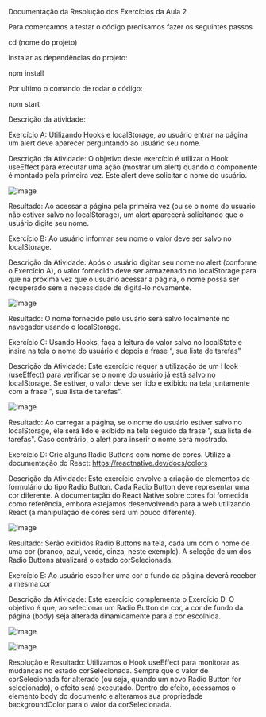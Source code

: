 Documentação da Resolução dos Exercícios da Aula 2

Para comerçamos a testar o código precisamos fazer os seguintes passos

cd (nome do projeto)

Instalar as dependências do projeto:

npm install

Por ultimo o comando de rodar o código:

npm start

Descrição da atividade:

Exercício A: Utilizando Hooks e localStorage, ao usuário entrar na página um alert deve aparecer perguntando ao usuário seu nome.

Descrição da Atividade: O objetivo deste exercício é utilizar o Hook useEffect para executar uma ação (mostrar um alert) quando o componente é montado pela primeira vez. Este alert deve solicitar o nome do usuário.

![Image](https://github.com/user-attachments/assets/62d2467b-2cdf-4a54-8159-511cb3989c0f)


Resultado: Ao acessar a página pela primeira vez (ou se o nome do usuário não estiver salvo no localStorage), um alert aparecerá solicitando que o usuário digite seu nome.

Exercício B: Ao usuário informar seu nome o valor deve ser salvo no localStorage.

Descrição da Atividade: Após o usuário digitar seu nome no alert (conforme o Exercício A), o valor fornecido deve ser armazenado no localStorage para que na próxima vez que o usuário acessar a página, o nome possa ser recuperado sem a necessidade de digitá-lo novamente.

![Image](https://github.com/user-attachments/assets/caec4f61-882f-4003-a529-ac0ccc661449)


Resultado: O nome fornecido pelo usuário será salvo localmente no navegador usando o localStorage.

Exercício C: Usando Hooks, faça a leitura do valor salvo no localState e insira na tela o nome do usuário e depois a frase “, sua lista de tarefas”

Descrição da Atividade: Este exercício requer a utilização de um Hook (useEffect) para verificar se o nome do usuário já está salvo no localStorage. Se estiver, o valor deve ser lido e exibido na tela juntamente com a frase ", sua lista de tarefas".

![Image](https://github.com/user-attachments/assets/e0414eed-b9c1-48dc-a850-6669b462b16f)


Resultado: Ao carregar a página, se o nome do usuário estiver salvo no localStorage, ele será lido e exibido na tela seguido da frase ", sua lista de tarefas". Caso contrário, o alert para inserir o nome será mostrado.

Exercício D: Crie alguns Radio Buttons com nome de cores. Utilize a documentação do React: https://reactnative.dev/docs/colors

Descrição da Atividade: Este exercício envolve a criação de elementos de formulário do tipo Radio Button. Cada Radio Button deve representar uma cor diferente. A documentação do React Native sobre cores foi fornecida como referência, embora estejamos desenvolvendo para a web utilizando React (a manipulação de cores será um pouco diferente).

![Image](https://github.com/user-attachments/assets/3c0d266f-c3d9-4071-8739-818a4bbdb939)


Resultado: Serão exibidos Radio Buttons na tela, cada um com o nome de uma cor (branco, azul, verde, cinza, neste exemplo). A seleção de um dos Radio Buttons atualizará o estado corSelecionada.

Exercício E: Ao usuário escolher uma cor o fundo da página deverá receber a mesma cor

Descrição da Atividade: Este exercício complementa o Exercício D. O objetivo é que, ao selecionar um Radio Button de cor, a cor de fundo da página (body) seja alterada dinamicamente para a cor escolhida.

![Image](https://github.com/user-attachments/assets/a3a27824-12c4-47b2-9ba1-84a8df1b0153)

![Image](https://github.com/user-attachments/assets/82b5ff67-49ed-4773-8a53-7127d75b1467)


Resolução e Resultado: Utilizamos o Hook useEffect para monitorar as mudanças no estado corSelecionada. Sempre que o valor de corSelecionada for alterado (ou seja, quando um novo Radio Button for selecionado), o efeito será executado. Dentro do efeito, acessamos o elemento body do documento e alteramos sua propriedade backgroundColor para o valor da corSelecionada.
